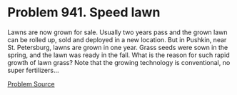 # Problem 941. Speed ​​lawn

Lawns are now grown for sale. Usually two years pass and the grown lawn can be rolled up, sold and deployed in a new location. But in Pushkin, near St. Petersburg, lawns are grown in one year. Grass seeds were sown in the spring, and the lawn was ready in the fall. What is the reason for such rapid growth of lawn grass? Note that the growing technology is conventional, no super fertilizers...

[Problem Source](https://www.trizland.ru/tasks/1850/)